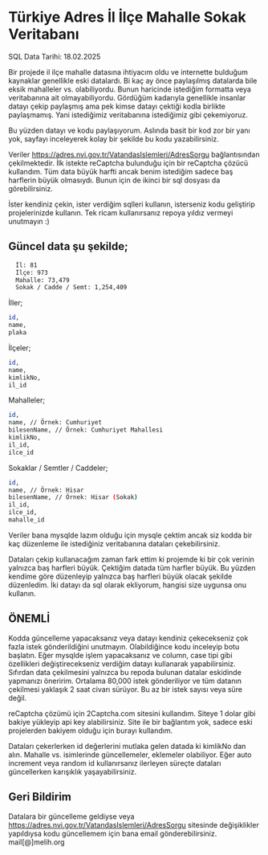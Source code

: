 
# Türkiye Adres İl İlçe Mahalle Sokak Veritabanı

SQL Data Tarihi: 18.02.2025

Bir projede il ilçe mahalle datasına ihtiyacım oldu ve internette bulduğum kaynaklar genellikle eski datalardı. Bi kaç ay önce paylaşılmış  datalarda bile eksik mahalleler vs. olabiliyordu. Bunun haricinde istediğim formatta veya veritabanına ait olmayabiliyordu. Gördüğüm kadarıyla genellikle insanlar datayı çekip paylaşmış ama pek kimse datayı çektiği kodla birlikte paylaşmamış. Yani istediğimiz veritabanına istediğimiz gibi çekemiyoruz.

Bu yüzden datayı ve kodu paylaşıyorum. Aslında basit bir kod zor bir yanı yok, sayfayı inceleyerek kolay bir şekilde bu kodu yazabilirsiniz.

Veriler https://adres.nvi.gov.tr/VatandasIslemleri/AdresSorgu bağlantısından çekilmektedir. İlk istekte reCaptcha bulunduğu için bir reCaptcha çözücü kullandım. Tüm data büyük harfti ancak benim istediğim sadece baş harflerin büyük olmasıydı. Bunun için de ikinci bir sql dosyası da görebilirsiniz.

İster kendiniz çekin, ister verdiğim sqlleri kullanın, isterseniz kodu geliştirip projelerinizde kullanın. Tek ricam kullanırsanız repoya yıldız vermeyi unutmayın :)



## Güncel data şu şekilde;

```bash 
  İl: 81
  İlçe: 973
  Mahalle: 73,479
  Sokak / Cadde / Semt: 1,254,409
```

İller;
```bash 
id,
name,
plaka
```

İlçeler;
```bash 
id,
name,
kimlikNo,
il_id
```

Mahalleler;
```bash 
id,
name, // Örnek: Cumhuriyet
bilesenName, // Örnek: Cumhuriyet Mahallesi
kimlikNo,
il_id,
ilce_id
```

Sokaklar / Semtler / Caddeler;
```bash 
id,
name, // Örnek: Hisar
bilesenName, // Örnek: Hisar (Sokak)
il_id,
ilce_id,
mahalle_id
```

Veriler bana mysqlde lazım olduğu için mysqle çektim ancak siz kodda bir kaç düzenleme ile istediğiniz veritabanına dataları çekebilirsiniz.

Dataları çekip kullanacağım zaman fark ettim ki projemde ki bir çok verinin yalnızca baş harfleri büyük. Çektiğim datada tüm harfler büyük. Bu yüzden kendime göre düzenleyip yalnızca baş harfleri büyük olacak şekilde düzenledim. İki datayı da sql olarak ekliyorum, hangisi size uygunsa onu kullanın.
## ÖNEMLİ

Kodda güncelleme yapacaksanız veya datayı kendiniz çekecekseniz çok fazla istek gönderildiğini unutmayın. Olabildiğince kodu inceleyip botu başlatın. Eğer mysqlde işlem yapacaksanız ve column, case tipi gibi özellikleri değiştirecekseniz verdiğim datayı kullanarak yapabilirsiniz. Sıfırdan data çekilmesini yalnızca bu repoda bulunan datalar eskidinde yapmanızı öneririm. Ortalama 80,000 istek gönderiliyor ve tüm datanın çekilmesi yaklaşık 2 saat civarı sürüyor. Bu az bir istek sayısı veya süre değil.

reCaptcha çözümü için 2Captcha.com sitesini kullandım. Siteye 1 dolar gibi bakiye yükleyip api key alabilirsiniz. Site ile bir bağlantım yok, sadece eski projelerden bakiyem olduğu için burayı kullandım.

Dataları çekerlerken id değerlerini mutlaka gelen datada ki kimlikNo dan alın. Mahalle vs. isimlerinde güncellemeler, eklemeler olabiliyor. Eğer auto increment veya random id kullanırsanız ilerleyen süreçte dataları güncellerken karışıklık yaşayabilirsiniz.


## Geri Bildirim

Datalara bir güncelleme geldiyse veya https://adres.nvi.gov.tr/VatandasIslemleri/AdresSorgu sitesinde değişiklikler yapıldıysa kodu güncellemem için bana email gönderebilirsiniz. mail[@]melih.org 

  